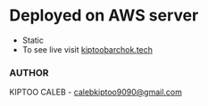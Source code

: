 # Deployed on AWS server

- Static
- To see live visit [kiptoobarchok.tech](http://18.210.17.50)

### AUTHOR
KIPTOO CALEB - <calebkiptoo9090@gmail.com>
